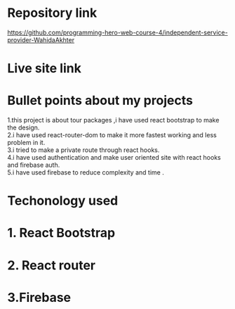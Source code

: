 # Repository link
https://github.com/programming-hero-web-course-4/independent-service-provider-WahidaAkhter

# Live site link


# Bullet points about my projects
 1.this project is about tour packages ,i have used react bootstrap to make the design. <br>
 2.i have used react-router-dom to make it more fastest working and less problem in it. <br>
 3.i tried to make a private route through react hooks. <br>
 4.i have used authentication and make user oriented site with react hooks and firebase auth. <br>
 5.i have used firebase to reduce complexity and time .

# Techonology used
# 1. React Bootstrap
# 2. React router
# 3.Firebase